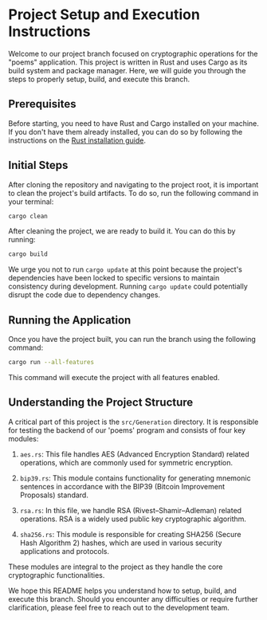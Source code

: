 # Project Setup and Execution Instructions

Welcome to our project branch focused on cryptographic operations for the "poems" application. This project is written in Rust and uses Cargo as its build system and package manager. Here, we will guide you through the steps to properly setup, build, and execute this branch.

## Prerequisites

Before starting, you need to have Rust and Cargo installed on your machine. If you don't have them already installed, you can do so by following the instructions on the [Rust installation guide](https://www.rust-lang.org/tools/install).

## Initial Steps

After cloning the repository and navigating to the project root, it is important to clean the project's build artifacts. To do so, run the following command in your terminal:

```bash
cargo clean
```

After cleaning the project, we are ready to build it. You can do this by running:

```bash
cargo build
```

We urge you not to run `cargo update` at this point because the project's dependencies have been locked to specific versions to maintain consistency during development. Running `cargo update` could potentially disrupt the code due to dependency changes.

## Running the Application

Once you have the project built, you can run the branch using the following command:

```bash
cargo run --all-features
```

This command will execute the project with all features enabled.

## Understanding the Project Structure

A critical part of this project is the `src/Generation` directory. It is responsible for testing the backend of our 'poems' program and consists of four key modules:

1. `aes.rs`: This file handles AES (Advanced Encryption Standard) related operations, which are commonly used for symmetric encryption.

2. `bip39.rs`: This module contains functionality for generating mnemonic sentences in accordance with the BIP39 (Bitcoin Improvement Proposals) standard.

3. `rsa.rs`: In this file, we handle RSA (Rivest–Shamir–Adleman) related operations. RSA is a widely used public key cryptographic algorithm.

4. `sha256.rs`: This module is responsible for creating SHA256 (Secure Hash Algorithm 2) hashes, which are used in various security applications and protocols.

These modules are integral to the project as they handle the core cryptographic functionalities.

We hope this README helps you understand how to setup, build, and execute this branch. Should you encounter any difficulties or require further clarification, please feel free to reach out to the development team.